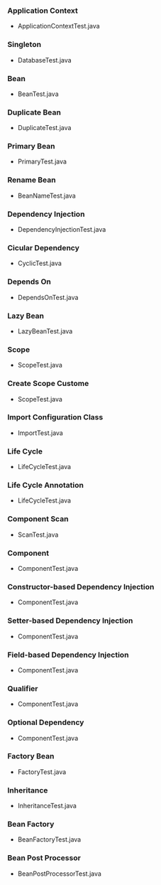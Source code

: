 ### Application Context
* ApplicationContextTest.java

### Singleton
* DatabaseTest.java

### Bean
* BeanTest.java

### Duplicate Bean
* DuplicateTest.java

### Primary Bean
* PrimaryTest.java

### Rename Bean
* BeanNameTest.java

### Dependency Injection
* DependencyInjectionTest.java

### Cicular Dependency
* CyclicTest.java

### Depends On
* DependsOnTest.java

### Lazy Bean
* LazyBeanTest.java

### Scope
* ScopeTest.java

### Create Scope Custome
* ScopeTest.java

### Import Configuration Class
* ImportTest.java

### Life Cycle
* LifeCycleTest.java

### Life Cycle Annotation
* LifeCycleTest.java

### Component Scan
* ScanTest.java

### Component
* ComponentTest.java

### Constructor-based Dependency Injection
* ComponentTest.java

### Setter-based Dependency Injection
* ComponentTest.java

### Field-based Dependency Injection
* ComponentTest.java

### Qualifier
* ComponentTest.java

### Optional Dependency
* ComponentTest.java

### Factory Bean
* FactoryTest.java

### Inheritance
* InheritanceTest.java

### Bean Factory
* BeanFactoryTest.java

### Bean Post Processor
* BeanPostProcessorTest.java

